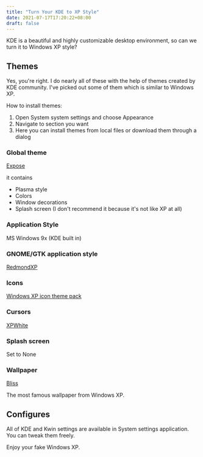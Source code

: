 ```yaml
---
title: "Turn Your KDE to XP Style"
date: 2021-07-17T17:20:22+08:00
draft: false
---
```


KDE is a beautiful and highly customizable desktop environment, so can we turn it to Windows XP style?

## Themes
Yes, you're right. I do nearly all of these with the help of themes created by KDE community. I've picked out some of them which is similar to Windows XP.

How to install themes:
1. Open System system settings and choose Appearance
2. Navigate to section you want
3. Here you can install themes from local files or download them through a dialog

### Global theme
[Expose](https://store.kde.org/p/1479063/)

it contains
- Plasma style
- Colors
- Window decorations
- Splash screen (I don't recommend it because it's not like XP at all)

### Application Style
MS Windows 9x (KDE built in)

### GNOME/GTK application style
[RedmondXP](https://store.kde.org/p/1479483/)

### Icons
[Windows XP icon theme pack](https://store.kde.org/p/1215836/)

### Cursors
[XPWhite](https://store.kde.org/p/999539/)

### Splash screen
Set to None

### Wallpaper
[Bliss](https://store.kde.org/p/1389609/)

The most famous wallpaper from Windows XP.

## Configures
All of KDE and Kwin settings are available in System settings application. You can tweak them freely.

Enjoy your fake Windows XP.